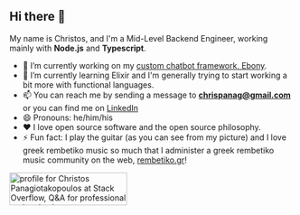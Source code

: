## Hi there 👋

My name is Christos, and I'm a Mid-Level Backend Engineer, working mainly with **Node.js** and **Typescript**. 

- 🔭 I’m currently working on my [custom chatbot framework, Ebony](https://github.com/chrispanag/ebony).
- 🌱 I’m currently learning Elixir and I'm generally trying to start working a bit more with functional languages.
- 📫 You can reach me by sending a message to **chrispanag@gmail.com** or you can find me on [LinkedIn](https://www.linkedin.com/in/chrispanag/)
- 😄 Pronouns: he/him/his
- ❤️ I love open source software and the open source philosophy.
- ⚡ Fun fact: I play the guitar (as you can see from my picture) and I love greek rembetiko music so much that I administer a greek rembetiko music community on the web, [rembetiko.gr](https://rembetiko.gr)!

<a href="https://stackoverflow.com/users/6141173/christos-panagiotakopoulos"><img src="https://stackoverflow.com/users/flair/6141173.png?theme=clean" width="208" height="58" alt="profile for Christos Panagiotakopoulos at Stack Overflow, Q&amp;A for professional and enthusiast programmers" title="profile for Christos Panagiotakopoulos at Stack Overflow, Q&amp;A for professional and enthusiast programmers"></a>
